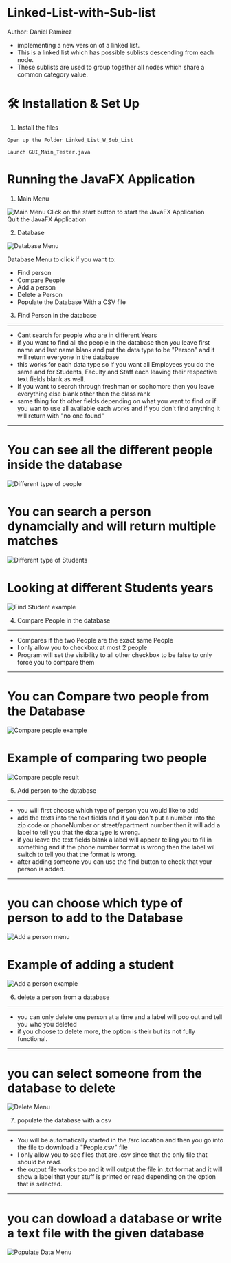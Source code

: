 # Linked-List-with-Sub-list
Author: Daniel Ramirez

- implementing a new version of a linked list.  
- This is a linked list which has possible sublists descending from each node. 
- These sublists are used to group together all nodes which share a common category value.  

# 🛠 Installation & Set Up
1. Install the files
```
Open up the Folder Linked_List_W_Sub_List
```
```
Launch GUI_Main_Tester.java
```


# Running the JavaFX Application
1. Main Menu
<img src="https://github.com/Dramir99/University-Database/blob/main/University_Database_Example_Images/Main_Menu.JPG" alt="Main Menu"/>
Click on the start button to start the JavaFX Application <br>
Quit the JavaFX Application

2. Database
<img src="https://github.com/Dramir99/University-Database/blob/main/University_Database_Example_Images/Database_Menu.JPG" alt="Database Menu" />

Database Menu to click if you want to:

- Find person
- Compare People
- Add a person
- Delete a Person 
- Populate the Database With a CSV file

3. Find Person in the database
---
- Cant search for people who are in different Years
- if you want to find all the people in the database then you leave first name and last name blank and put the data type to be "Person" and it will return everyone in the database
- this works for each data type so if you want all Employees you do the same and for Students, Faculty and Staff each leaving their respective text fields blank as well.
- If you want to search through freshman or sophomore then you leave everything else blank other then the class rank
- same thing for th other fields depending on what you want to find or if you wan to use all available each works and if you don't find anything it will return with "no one found"
---

# You can see all the different people inside the database
<img src="https://github.com/Dramir99/University-Database/blob/main/University_Database_Example_Images/Find_Person_Type.JPG" alt="Different type of people" />

# You can search a person dynamcially and will return multiple matches
<img src="https://github.com/Dramir99/University-Database/blob/main/University_Database_Example_Images/Student_Example.jpg" alt="Different type of Students" />

# Looking at different Students years
<img src="https://github.com/Dramir99/University-Database/blob/main/University_Database_Example_Images/Find_Person_Student_Example.JPG" alt="Find Student example" />

4. Compare People in the database
---
- Compares if the two People are the exact same People
- I only allow you to checkbox at most 2 people 
- Program will set the visibility to all other checkbox to be false to only force you to compare them
---

# You can Compare two people from the Database
<img src="https://github.com/Dramir99/University-Database/blob/main/University_Database_Example_Images/Compare_Person_Menu.jpg" alt="Compare people example" />

# Example of comparing two people
<img src="https://github.com/Dramir99/University-Database/blob/main/University_Database_Example_Images/Compare_Person_result.jpg" alt="Compare people result" />

5. Add person to the database
---
- you will first choose which type of person you would like to add
- add the texts into the text fields and if you don't put a number into the zip code or phoneNumber or street/apartment number then it will add a label to tell you that the data type is wrong.
- if you leave the text fields blank a label will appear telling you to fil in something and if the phone number format is wrong then the label wil switch to tell you that the format is wrong.
- after adding someone you can use the find button to check that your person is added.
---

# you can choose which type of person to add to the Database
<img src="https://github.com/Dramir99/University-Database/blob/main/University_Database_Example_Images/add_person_menu.jpg" alt="Add a person menu" />

# Example of adding a student
<img src="https://github.com/Dramir99/University-Database/blob/main/University_Database_Example_Images/add_student_example.jpg" alt="Add a person example" />

6. delete a person from a database
---
- you can only delete one person at a time and a label will pop out and tell you who you deleted
- if you choose to delete more, the option is their but its not fully functional.
---

# you can select someone from the database to delete
<img src="https://github.com/Dramir99/University-Database/blob/main/University_Database_Example_Images/Delete_Menu.jpg" alt="Delete Menu" />

7. populate the database with a csv

---
- You will be automatically started in the /src location and then you go into the file to download a "People.csv" file
- I only allow you to see files that are .csv since that the only file that should be read.
- the output file works too and it will output the file in .txt format and it will show a label that your stuff is printed or read depending on the option that is selected.
---

# you can dowload a database or write a text file with the given database
<img src="https://github.com/Dramir99/University-Database/blob/main/University_Database_Example_Images/Populate_database_menu.jpg" alt="Populate Data Menu" />

